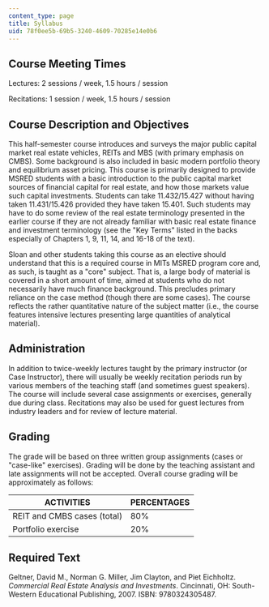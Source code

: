 ```yaml
---
content_type: page
title: Syllabus
uid: 78f0ee5b-69b5-3240-4609-70285e14e0b6
---
```


Course Meeting Times
--------------------

Lectures: 2 sessions / week, 1.5 hours / session

Recitations: 1 session / week, 1.5 hours / session

Course Description and Objectives
---------------------------------

This half-semester course introduces and surveys the major public capital market real estate vehicles, REITs and MBS (with primary emphasis on CMBS). Some background is also included in basic modern portfolio theory and equilibrium asset pricing. This course is primarily designed to provide MSRED students with a basic introduction to the public capital market sources of financial capital for real estate, and how those markets value such capital investments. Students can take 11.432/15.427 without having taken 11.431/15.426 provided they have taken 15.401. Such students may have to do some review of the real estate terminology presented in the earlier course if they are not already familiar with basic real estate finance and investment terminology (see the "Key Terms" listed in the backs especially of Chapters 1, 9, 11, 14, and 16-18 of the text).

Sloan and other students taking this course as an elective should understand that this is a required course in MITs MSRED program core and, as such, is taught as a "core" subject. That is, a large body of material is covered in a short amount of time, aimed at students who do not necessarily have much finance background. This precludes primary reliance on the case method (though there are some cases). The course reflects the rather quantitative nature of the subject matter (i.e., the course features intensive lectures presenting large quantities of analytical material).

Administration
--------------

In addition to twice-weekly lectures taught by the primary instructor (or Case Instructor), there will usually be weekly recitation periods run by various members of the teaching staff (and sometimes guest speakers). The course will include several case assignments or exercises, generally due during class. Recitations may also be used for guest lectures from industry leaders and for review of lecture material.

Grading
-------

The grade will be based on three written group assignments (cases or "case-like" exercises). Grading will be done by the teaching assistant and late assignments will not be accepted. Overall course grading will be approximately as follows:

| ACTIVITIES | PERCENTAGES |
| --- | --- |
| REIT and CMBS cases (total) | 80% |
| Portfolio exercise | 20% 

Required Text
-------------

Geltner, David M., Norman G. Miller, Jim Clayton, and Piet Eichholtz. _Commercial Real Estate Analysis and Investments_. Cincinnati, OH: South-Western Educational Publishing, 2007. ISBN: 9780324305487.